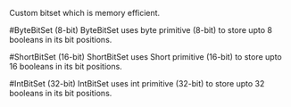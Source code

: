 Custom bitset which is memory efficient. 

#ByteBitSet (8-bit)
ByteBitSet uses byte primitive (8-bit) to store upto 8 booleans in its bit positions.

#ShortBitSet (16-bit)
ShortBitSet uses Short primitive (16-bit) to store upto 16 booleans in its bit positions.

#IntBitSet (32-bit)
IntBitSet uses int primitive (32-bit) to store upto 32 booleans in its bit positions.
